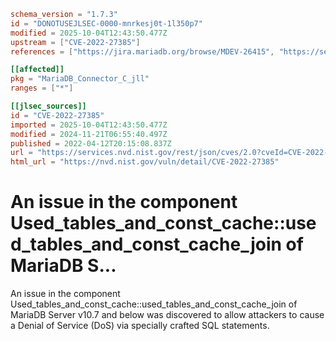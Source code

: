```toml
schema_version = "1.7.3"
id = "DONOTUSEJLSEC-0000-mnrkesj0t-1l350p7"
modified = 2025-10-04T12:43:50.477Z
upstream = ["CVE-2022-27385"]
references = ["https://jira.mariadb.org/browse/MDEV-26415", "https://security.netapp.com/advisory/ntap-20220526-0008/", "https://jira.mariadb.org/browse/MDEV-26415", "https://security.netapp.com/advisory/ntap-20220526-0008/"]

[[affected]]
pkg = "MariaDB_Connector_C_jll"
ranges = ["*"]

[[jlsec_sources]]
id = "CVE-2022-27385"
imported = 2025-10-04T12:43:50.477Z
modified = 2024-11-21T06:55:40.497Z
published = 2022-04-12T20:15:08.837Z
url = "https://services.nvd.nist.gov/rest/json/cves/2.0?cveId=CVE-2022-27385"
html_url = "https://nvd.nist.gov/vuln/detail/CVE-2022-27385"
```

# An issue in the component Used_tables_and_const_cache::used_tables_and_const_cache_join of MariaDB S...

An issue in the component Used_tables_and_const_cache::used_tables_and_const_cache_join of MariaDB Server v10.7 and below was discovered to allow attackers to cause a Denial of Service (DoS) via specially crafted SQL statements.

